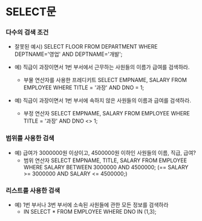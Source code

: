 # SELECT문

### 다수의 검색 조건
- 잘못된 예시)
    SELECT      FLOOR
    FROM        DEPARTMENT
    WHERE       DEPTNAME='영업' AND DEPTNAME='개발';

- 예) 직급이 과장이면서 1번 부서에서 근무하는 사원들의 이름가 급여를 검색하라.
    - 부물 연산자를 사용한 프레디키트
        SELECT      EMPNAME, SALARY
        FROM        EMPLOYEE
        WHERE       TITLE = '과장' AND DNO = 1;
- 예) 직급이 과장이면서 1번 부서에 속하지 않은 사원들의 이름과 급여를 검색하라.
    - 부정 연산자
        SELECT      EMPNAME, SALARY
        FROM        EMPLOYEE
        WHERE       TITLE = '과장' AND DNO <> 1;
### 범위를 사용한 검색
- 예) 급여가 3000000원 이상이고, 4500000원 이하인 사원들의 이름, 직급, 급여?
    - 범위 연산자
        SELECT EMPNAME, TITLE, SALARY
        FROM EMPLOYEE
        WHERE SALARY BETWEEN 3000000 AND 4500000;
        (==   SALARY >= 3000000 AND SALARY <= 4500000;)
### 리스트를 사용한 검색
- 예) 1번 부서나 3번 부서에 소속된 사원들에 관한 모든 정보를 검색하라
    - IN
        SELECT      *
        FROM        EMPLOYEE
        WHERE       DNO IN (1,3);
